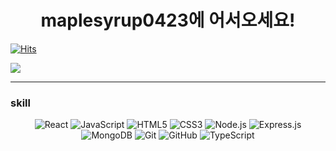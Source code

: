 <h1 align="center">maplesyrup0423에 어서오세요!</h1>

[![Hits](https://hits.seeyoufarm.com/api/count/incr/badge.svg?url=https%3A%2F%2Fgithub.com%2Fmaplesyrup0423&count_bg=%23000000&title_bg=%23000000&icon=github.svg&icon_color=%23FFFFFF&title=GitHub&edge_flat=false)](https://hits.seeyoufarm.com)

<img src="https://github-readme-stats.vercel.app/api?username=maplesyrup0423&show_icons=true&theme=github_dark&count_private=true&hide=stars,issues,contribs">

<!--
**일반 언어 사용량 통계**  

[![Top Langs](https://github-readme-stats.vercel.app/api/top-langs/?username=maplesyrup0423&layout=compact)](https://github.com/anuraghazra/github-readme-stats)

**C# 제외 언어 사용량 통계**  

[![Top Langs](https://github-readme-stats.vercel.app/api/top-langs/?username=maplesyrup0423&hide=c%23&layout=compact)](https://github.com/anuraghazra/github-readme-stats)


**WakaTime 주간 통계** 

[![Harlok's WakaTime stats](https://github-readme-stats.vercel.app/api/wakatime?username=maplesyrup0423)](https://github.com/anuraghazra/github-readme-stats)
-->
<hr/>
<h3>skill</h3>
<p align="center">
  <img src="https://img.shields.io/badge/React-61DAFB?style=for-the-badge&logo=React&logoColor=white" alt="React" />
  <img src="https://img.shields.io/badge/JavaScript-F7DF1E?style=for-the-badge&logo=JavaScript&logoColor=black" alt="JavaScript" />
  <img src="https://img.shields.io/badge/HTML-E34F26?style=for-the-badge&logo=HTML5&logoColor=white" alt="HTML5" />
  <img src="https://img.shields.io/badge/CSS-1572B6?style=for-the-badge&logo=CSS3&logoColor=white" alt="CSS3" />
  <img src="https://img.shields.io/badge/Node.js-339933?style=for-the-badge&logo=Node.js&logoColor=white" alt="Node.js" />
  <img src="https://img.shields.io/badge/Express.js-000000?style=for-the-badge&logo=Express&logoColor=white" alt="Express.js" />
  <img src="https://img.shields.io/badge/MongoDB-47A248?style=for-the-badge&logo=MongoDB&logoColor=white" alt="MongoDB" />
  <img src="https://img.shields.io/badge/Git-F05032?style=for-the-badge&logo=Git&logoColor=white" alt="Git" />
  <img src="https://img.shields.io/badge/GitHub-181717?style=for-the-badge&logo=GitHub&logoColor=white" alt="GitHub" />
  <img src="https://img.shields.io/badge/TypeScript-007ACC?style=for-the-badge&logo=TypeScript&logoColor=white" alt="TypeScript" />
</p>
